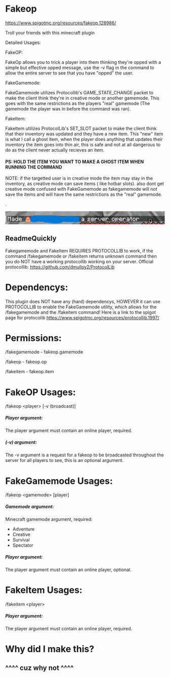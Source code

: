 # Fakeop

https://www.spigotmc.org/resources/fakeop.128986/

Troll your friends with this minecraft plugin

Detailed Usages:

FakeOP:

FakeOp allows you to trick a player into them thinking they're opped with a simple but effective opped message, use the
-v flag in the command to allow the entire server to see that you have "opped" the user.

FakeGamemode:

FakeGamemode utilizes Protocollib's GAME_STATE_CHANGE packet to make the client think they're in creative mode or
another gamemode. This goes with the same restrictions as the players "real" gamemode (The gamemode the player was in
before the command was ran).

FakeItem:

FakeItem utilizes ProtocolLib's SET_SLOT packet to make the client think that their inventory was updated and they have
a new item. This "new" item is what I call a ghost item, when the player does anything that updates their inventory the
item goes into thin air, this is safe and not at all dangerous to do as the client never actually recieves an item.

#### PS: HOLD THE ITEM YOU WANT TO MAKE A GHOST ITEM WHEN RUNNING THE COMMAND

NOTE: if the targetted user is in creative mode the item may stay in the inventory, as creative mode can save items (
like hotbar slots). also dont get creative mode confused with FakeGamemode as fakegamemode will not save the items and
will have the same restrictions as the "real" gamemode.

.

![img.png](img.png)

## ReadmeQuickly

Fakegamemode and FakeItem REQUIRES PROTOCOLLIB to work, if the command /fakegamemode or /fakeitem returns unknown
command then you do
NOT have a
working protocollib working on your server.
Official protocollib: https://github.com/dmulloy2/ProtocolLib

# Dependencys:

This plugin does NOT have any (hard) dependencys, HOWEVER it can use PROTOCOLLIB to enable the FakeGamemode utility,
which allows for the /fakegamemode and the /fakeitem command!
Here is a link to the spigot page for protocolib
https://www.spigotmc.org/resources/protocollib.1997/

# Permissions:

/fakegamemode - fakeop.gamemode

/fakeop - fakeop.op

/fakeitem - fakeop.item

# FakeOP Usages:

/fakeop \<player\> [-v (broadcast)]

##### Player argument:

The player argument must contain an online player, required.

##### (-v) argument:

The -v argument is a request for a fakeop to be broadcasted throughout the server for all players to see, this is an
optional argument.

# FakeGamemode Usages:

/fakeop \<gamemode\> [player]

##### Gamemode argument:

Minecraft gamemode argument, required:

- Adventure
- Creative
- Survival
- Spectator

##### Player argument:

The player argument must contain an online player, optional.

# FakeItem Usages:

/fakeitem \<player\>

##### Player argument:

The player argument must contain an online player, required.

# Why did I make this?

## ^^^^ cuz why not ^^^^
